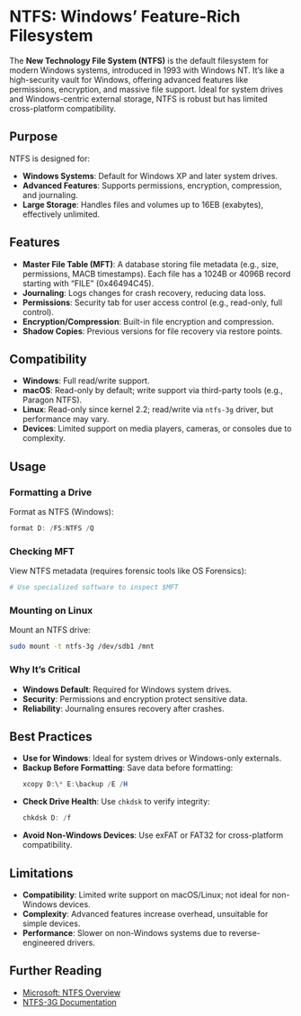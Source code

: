 # NTFS: Windows’ Feature-Rich Filesystem

The **New Technology File System (NTFS)** is the default filesystem for modern Windows systems, introduced in 1993 with Windows NT. It’s like a high-security vault for Windows, offering advanced features like permissions, encryption, and massive file support. Ideal for system drives and Windows-centric external storage, NTFS is robust but has limited cross-platform compatibility.

## Purpose

NTFS is designed for:
- **Windows Systems**: Default for Windows XP and later system drives.
- **Advanced Features**: Supports permissions, encryption, compression, and journaling.
- **Large Storage**: Handles files and volumes up to 16EB (exabytes), effectively unlimited.

## Features

- **Master File Table (MFT)**: A database storing file metadata (e.g., size, permissions, MACB timestamps). Each file has a 1024B or 4096B record starting with “FILE” (0x46494C45).
- **Journaling**: Logs changes for crash recovery, reducing data loss.
- **Permissions**: Security tab for user access control (e.g., read-only, full control).
- **Encryption/Compression**: Built-in file encryption and compression.
- **Shadow Copies**: Previous versions for file recovery via restore points.

## Compatibility

- **Windows**: Full read/write support.
- **macOS**: Read-only by default; write support via third-party tools (e.g., Paragon NTFS).
- **Linux**: Read-only since kernel 2.2; read/write via `ntfs-3g` driver, but performance may vary.
- **Devices**: Limited support on media players, cameras, or consoles due to complexity.

## Usage

### Formatting a Drive
Format as NTFS (Windows):
```powershell
format D: /FS:NTFS /Q
```

### Checking MFT
View NTFS metadata (requires forensic tools like OS Forensics):
```bash
# Use specialized software to inspect $MFT
```

### Mounting on Linux
Mount an NTFS drive:
```bash
sudo mount -t ntfs-3g /dev/sdb1 /mnt
```

### Why It’s Critical
- **Windows Default**: Required for Windows system drives.
- **Security**: Permissions and encryption protect sensitive data.
- **Reliability**: Journaling ensures recovery after crashes.

## Best Practices
- **Use for Windows**: Ideal for system drives or Windows-only externals.
- **Backup Before Formatting**: Save data before formatting:
  ```powershell
  xcopy D:\* E:\backup /E /H
  ```
- **Check Drive Health**: Use `chkdsk` to verify integrity:
  ```powershell
  chkdsk D: /f
  ```
- **Avoid Non-Windows Devices**: Use exFAT or FAT32 for cross-platform compatibility.

## Limitations
- **Compatibility**: Limited write support on macOS/Linux; not ideal for non-Windows devices.
- **Complexity**: Advanced features increase overhead, unsuitable for simple devices.
- **Performance**: Slower on non-Windows systems due to reverse-engineered drivers.

## Further Reading
- [Microsoft: NTFS Overview](https://learn.microsoft.com/en-us/windows/win32/fileio/filesystems)
- [NTFS-3G Documentation](https://github.com/tuxera/ntfs-3g)



